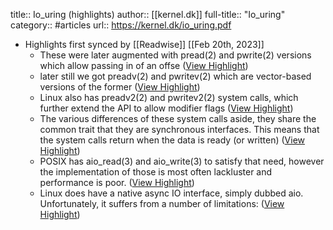 title:: Io_uring (highlights)
author:: [[kernel.dk]]
full-title:: "Io_uring"
category:: #articles
url:: https://kernel.dk/io_uring.pdf

- Highlights first synced by [[Readwise]] [[Feb 20th, 2023]]
	- These were later augmented with pread(2) and pwrite(2) versions which allow passing in of an offse ([View Highlight](https://read.readwise.io/read/01gfhfsbvby6vrzrqm9yj078x3))
	- later still we got preadv(2) and pwritev(2) which are vector-based versions of the former ([View Highlight](https://read.readwise.io/read/01gfhfsrzex12efy3v9x5njc4b))
	- Linux also has preadv2(2) and pwritev2(2) system calls, which further extend the API to allow modifier flags ([View Highlight](https://read.readwise.io/read/01gfhfwp7xf9agv2m4satyqrgc))
	- The various differences of these system calls aside, they share the common trait that they are synchronous interfaces. This means that the system calls return when the data is ready (or written) ([View Highlight](https://read.readwise.io/read/01gfhfx4gmswsprpsrq9yjjz0k))
	- POSIX has aio_read(3) and aio_write(3) to satisfy that need, however the implementation of those is most often lackluster and performance is poor. ([View Highlight](https://read.readwise.io/read/01gfhfx9vcs0zj6g0hy59embg4))
	- Linux does have a native async IO interface, simply dubbed aio. Unfortunately, it suffers from a number of limitations: ([View Highlight](https://read.readwise.io/read/01gfhfxp9aycbbc151fqckeeyw))